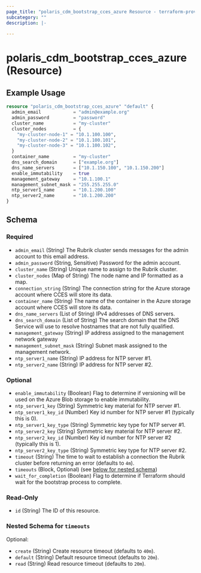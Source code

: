 ```yaml
---
page_title: "polaris_cdm_bootstrap_cces_azure Resource - terraform-provider-polaris"
subcategory: ""
description: |-
  
---
```


# polaris_cdm_bootstrap_cces_azure (Resource)




## Example Usage

```terraform
resource "polaris_cdm_bootstrap_cces_azure" "default" {
  admin_email            = "admin@example.org"
  admin_password         = "password"
  cluster_name           = "my-cluster"
  cluster_nodes          = {
    "my-cluster-node-1" = "10.1.100.100",
    "my-cluster-node-2" = "10.1.100.101",
    "my-cluster-node-3" = "10.1.100.102",
  }
  container_name         = "my-cluster"
  dns_search_domain      = ["example.org"]
  dns_name_servers       = ["10.1.150.100", "10.1.150.200"]
  enable_immutability    = true
  management_gateway     = "10.1.100.1"
  management_subnet_mask = "255.255.255.0"
  ntp_server1_name       = "10.1.200.100"
  ntp_server2_name       = "10.1.200.200"
}
```


## Schema

### Required

- `admin_email` (String) The Rubrik cluster sends messages for the admin account to this email address.
- `admin_password` (String, Sensitive) Password for the admin account.
- `cluster_name` (String) Unique name to assign to the Rubrik cluster.
- `cluster_nodes` (Map of String) The node name and IP formatted as a map.
- `connection_string` (String) The connection string for the Azure storage account where CCES will store its data.
- `container_name` (String) The name of the container in the Azure storage account where CCES will store its data.
- `dns_name_servers` (List of String) IPv4 addresses of DNS servers.
- `dns_search_domain` (List of String) The search domain that the DNS Service will use to resolve hostnames that are not fully qualified.
- `management_gateway` (String) IP address assigned to the management network gateway
- `management_subnet_mask` (String) Subnet mask assigned to the management network.
- `ntp_server1_name` (String) IP address for NTP server #1.
- `ntp_server2_name` (String) IP address for NTP server #2.

### Optional

- `enable_immutability` (Boolean) Flag to determine if versioning will be used on the Azure Blob storage to enable immutability.
- `ntp_server1_key` (String) Symmetric key material for NTP server #1.
- `ntp_server1_key_id` (Number) Key id number for NTP server #1 (typically this is 0).
- `ntp_server1_key_type` (String) Symmetric key type for NTP server #1.
- `ntp_server2_key` (String) Symmetric key material for NTP server #2.
- `ntp_server2_key_id` (Number) Key id number for NTP server #2 (typically this is 1).
- `ntp_server2_key_type` (String) Symmetric key type for NTP server #2.
- `timeout` (String) The time to wait to establish a connection the Rubrik cluster before returning an error (defaults to `4m`).
- `timeouts` (Block, Optional) (see [below for nested schema](#nestedblock--timeouts))
- `wait_for_completion` (Boolean) Flag to determine if Terraform should wait for the bootstrap process to complete.

### Read-Only

- `id` (String) The ID of this resource.

<a id="nestedblock--timeouts"></a>
### Nested Schema for `timeouts`

Optional:

- `create` (String) Create resource timeout (defaults to `40m`).
- `default` (String) Default resource timeout (defaults to `20m`).
- `read` (String) Read resource timeout (defaults to `20m`).
